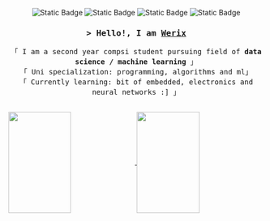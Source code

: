 <p align="center"> 
<img alt="Static Badge" src="https://img.shields.io/badge/scikit%20learn-a9fef7">
<img alt="Static Badge" src="https://img.shields.io/badge/tensorflow-fe428e">
<img alt="Static Badge" src="https://img.shields.io/badge/keras-e4e2e2">
<img alt="Static Badge" src="https://img.shields.io/badge/pytorch-f8d847">
</p>

<h3 align="center">
        <samp>&gt; Hello!, I am
                <b><a target="_blank" href="https://werixx1.github.io/">Werix</a></b>
        </samp>
</h3>
<p align="center"> 
  <samp>
    「 I am a second year compsi student pursuing field of <b>data science / machine learning</b> 」
    <br>
    「 Uni specialization: programming, algorithms and ml」
    <br>
<!-- <a target="_blank" href="https://werixx1.craft.me/internship-notes"> -->
    「 Currently learning: bit of embedded, electronics and neural networks :] 」
    <br>
    <br>
  </samp>
</p>

<a href="https://github.com/anuraghazra/github-readme-stats">
  <img height=200 align="center" src="https://github-readme-stats.vercel.app/api?username=werixx1&theme=radical&show_icons=true&count_private=true" width="49.5%"/>
</a>
<a href="https://github.com/anuraghazra/github-readme-stats">
  <img height=200 align="center" src="https://github-readme-stats.vercel.app/api/top-langs?username=werixx1&layout=compact&langs_count=8&card_width=320&theme=radical&exclude_repo=Optimizing-CNN-MRI-Alzheimer-Stages-Detection" width="49.5%"/>
</a>

<!--
 <h3 align="center">
        <samp>&gt; Academic projects:
        </samp>
</h3>
<a href="https://github.com/anuraghazra/github-readme-stats">
  <img align="center" src="https://github-readme-stats.vercel.app/api/pin/?username=anuraghazra&repo=github-readme-stats&theme=ambient_gradient" width="49.5%"/>
</a>
<a href="https://github.com/anuraghazra/convoychat">
  <img align="center" src="https://github-readme-stats.vercel.app/api/pin/?username=anuraghazra&repo=convoychat" width="49.5%"/>
</a>
-->














